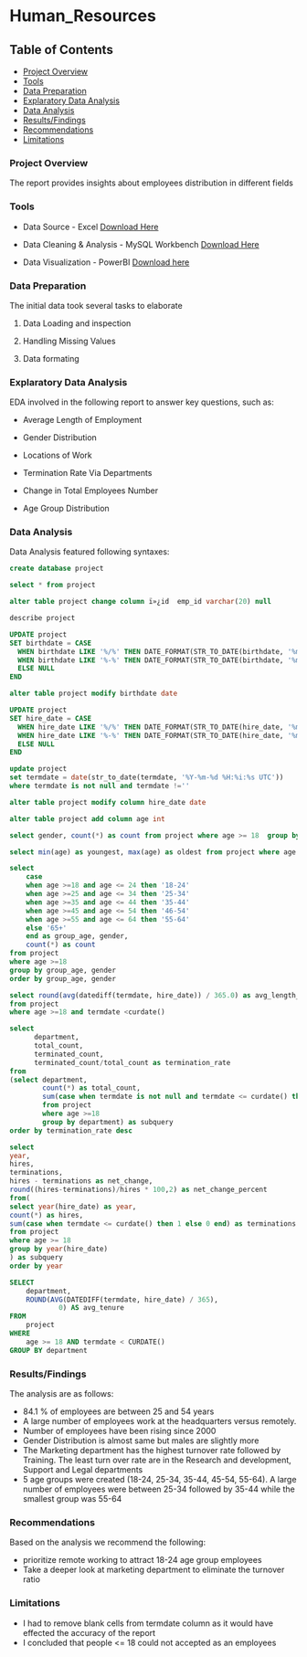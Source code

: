 # Human_Resources

## Table of Contents

- [Project Overview](#project-overview)
- [Tools](#tools)
- [Data Preparation](#data-preparation)
- [Explaratory Data Analysis](#explaratory-data-analysis)
- [Data Analysis](#data-analysis)
- [Results/Findings](#resultsfindings)
- [Recommendations](#recommendations)
- [Limitations](#limitations)

### Project Overview 

The report provides insights about employees distribution in different fields  

### Tools

- Data Source - Excel [Download Here](https://www.microsoft.com/en-us/microsoft-365/p/excel-home-and-student/CFQ7TTC0HLKR?activetab=pivot:overviewtab)

- Data Cleaning & Analysis - MySQL Workbench [Download Here](https://dev.mysql.com/downloads/workbench/)

- Data Visualization - PowerBI [Download here](https://dev.mysql.com/downloads/workbench/)

### Data Preparation

The initial data took several tasks to elaborate
1) Data Loading and inspection
  
2) Handling Missing Values
  
3) Data formating

### Explaratory Data Analysis 

EDA involved in the following report to answer key questions, such as:

- Average Length of Employment

- Gender Distribution

- Locations of Work

- Termination Rate Via Departments

- Change in Total Employees Number

- Age Group Distribution

### Data Analysis

Data Analysis featured following syntaxes:

```sql 
create database project
```
```sql
select * from project
```
```sql
alter table project change column ï»¿id  emp_id varchar(20) null
```
```sql
describe project
```
```sql
UPDATE project
SET birthdate = CASE
  WHEN birthdate LIKE '%/%' THEN DATE_FORMAT(STR_TO_DATE(birthdate, '%m/%d/%Y'), '%Y-%m-%d')
  WHEN birthdate LIKE '%-%' THEN DATE_FORMAT(STR_TO_DATE(birthdate, '%m-%d-%y'), '%Y-%m-%d')
  ELSE NULL
END
```
```sql
alter table project modify birthdate date
```
```sql
UPDATE project
SET hire_date = CASE
  WHEN hire_date LIKE '%/%' THEN DATE_FORMAT(STR_TO_DATE(hire_date, '%m/%d/%Y'), '%Y-%m-%d')
  WHEN hire_date LIKE '%-%' THEN DATE_FORMAT(STR_TO_DATE(hire_date, '%m-%d-%y'), '%Y-%m-%d')
  ELSE NULL
END
```
```sql
update project
set termdate = date(str_to_date(termdate, '%Y-%m-%d %H:%i:%s UTC'))
where termdate is not null and termdate !=''
```
```sql
alter table project modify column hire_date date
```
```sql
alter table project add column age int
```
```sql
select gender, count(*) as count from project where age >= 18  group by gender
```
```sql
select min(age) as youngest, max(age) as oldest from project where age >= 18
```
```sql
select 
	case 
    when age >=18 and age <= 24 then '18-24'
    when age >=25 and age <= 34 then '25-34'
    when age >=35 and age <= 44 then '35-44'
    when age >=45 and age <= 54 then '46-54'
    when age >=55 and age <= 64 then '55-64'
    else '65+'
    end as group_age, gender,
    count(*) as count
from project
where age >=18 
group by group_age, gender
order by group_age, gender
```
```sql
select round(avg(datediff(termdate, hire_date)) / 365.0) as avg_length_employment
from project 
where age >=18 and termdate <curdate()
```
```sql
select 
	  department,
      total_count,
	  terminated_count,
      terminated_count/total_count as termination_rate
from
(select department,
		count(*) as total_count,
        sum(case when termdate is not null and termdate <= curdate() then 1 else 0 end) as terminated_count 
        from project
        where age >=18  
        group by department) as subquery
order by termination_rate desc
```
```sql
select
year,
hires,
terminations,
hires - terminations as net_change,
round((hires-terminations)/hires * 100,2) as net_change_percent
from(
select year(hire_date) as year,
count(*) as hires,
sum(case when termdate <= curdate() then 1 else 0 end) as terminations
from project 
where age >= 18
group by year(hire_date)
) as subquery  
order by year
```
```sql
SELECT 
    department,
    ROUND(AVG(DATEDIFF(termdate, hire_date) / 365),
            0) AS avg_tenure
FROM
    project
WHERE
    age >= 18 AND termdate < CURDATE()
GROUP BY department
```

### Results/Findings

The analysis are as follows:
- 84.1 % of employees are between 25 and 54 years
- A large number of employees work at the headquarters versus remotely.
- Number of employees have been rising since 2000
- Gender Distribution is almost same but males are slightly more
- The Marketing department has the highest turnover rate followed by Training. The least turn over rate are in the Research and development, Support and Legal departments
- 5 age groups were created (18-24, 25-34, 35-44, 45-54, 55-64). A large number of employees were between 25-34 followed by 35-44 while the smallest group was 55-64

### Recommendations

Based on the analysis we recommend the following:
- prioritize remote working to attract 18-24 age group employees
- Take a deeper look at marketing department to eliminate the turnover ratio

### Limitations

- I had to remove blank cells from termdate column as it would have effected the accuracy of the report
- I concluded that people <= 18 could not accepted as an employees






